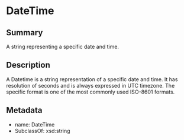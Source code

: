 <!-- Automatically generated by spec-parser v2.0.0 on 2023-12-27T15:02:03.969017+00:00 -->
<!-- SPDX-License-Identifier: Community-Spec-1.0 -->

# DateTime

## Summary

A string representing a specific date and time.


## Description

A Datetime is a string representation of a specific date and time.
It has resolution of seconds and is always expressed in UTC timezone.
The specific format is one of the most commonly used ISO-8601 formats.


## Metadata

- name: DateTime
- SubclassOf: xsd:string




